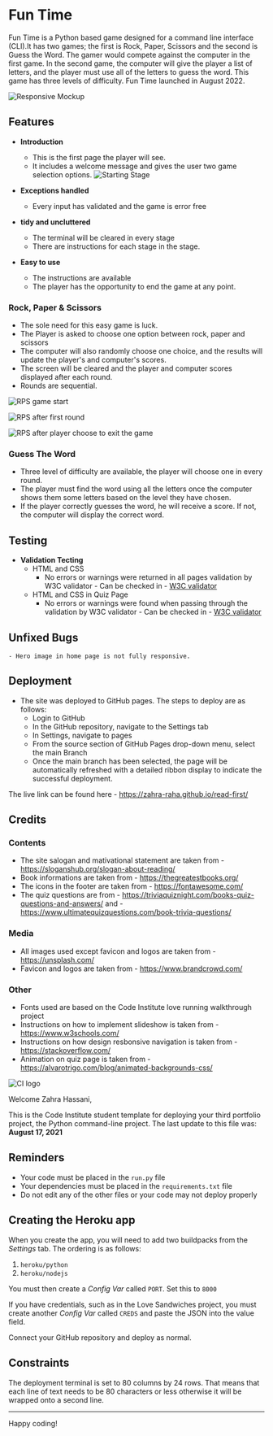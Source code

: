 # Fun Time
Fun Time is a Python based game designed for a command line interface (CLI).It has two games; the first is Rock, Paper, Scissors and the second is Guess the Word. The gamer would compete against the computer in the first game. In the second game, the computer will give the player a list of letters, and the player must use all of the letters to guess the word. This game has three levels of difficulty. Fun Time launched in August 2022.

![Responsive Mockup](https://github.com/zahra-raha/read-first/blob/main/assets/img/img-readme/mokeup.PNG)

## Features 

- __Introduction__  
    - This is the first page the player will see.
    - It includes a welcome message and gives the user two game selection options.
![Starting Stage](https://github.com/zahra-raha/read-first/blob/main/assets/img/img-readme/mokeup.PNG)

- __Exceptions handled__  
    - Every input has validated and the game is error free

- __tidy and uncluttered__  
    - The terminal will be cleared in every stage 
    - There are instructions for each stage in the stage.

- __Easy to use__  
    - The instructions are available
    - The player has the opportunity to end the game at any point.

### Rock, Paper & Scissors
- The sole need for this easy game is luck.
- The Player is asked to choose one option between rock, paper and scissors
- The computer will also randomly choose one choice, and the results will update the player's and computer's scores.
- The screen will be cleared and the player and computer scores displayed after each round.
- Rounds are sequential.

![RPS game start](https://github.com/zahra-raha/read-first/blob/main/assets/img/img-readme/mokeup.PNG)

![RPS after first round](https://github.com/zahra-raha/read-first/blob/main/assets/img/img-readme/mokeup.PNG)

![RPS after player choose to exit the game](https://github.com/zahra-raha/read-first/blob/main/assets/img/img-readme/mokeup.PNG)


### Guess The Word
- Three level of difficulty are available, the player will choose one in every round.
- The player must find the word using all the letters once the computer shows them some letters based on the level they have chosen.
- If the player correctly guesses the word, he will receive a score. If not, the computer will display the correct word.

## Testing

- __Validation Tecting__
    - HTML and CSS 
        - No errors or warnings were returned in all pages validation by W3C validator - Can be checked in - [W3C validator](https://validator.w3.org/nu/?doc=https%3A%2F%2Fzahra-raha.github.io%2Fread-first)
    - HTML and CSS in Quiz Page
        - No errors or warnings were found when passing through the validation by W3C validator - Can be checked in - [W3C validator](https://validator.w3.org/nu/?doc=https%3A%2F%2Fzahra-raha.github.io%2Fread-first%2Fquiz.html)
## Unfixed Bugs
    - Hero image in home page is not fully responsive.

## Deployment

- The site was deployed to GitHub pages. The steps to deploy are as follows: 
  - Login to GitHub
  - In the GitHub repository, navigate to the Settings tab 
  - In Settings, navigate to pages
  - From the source section of GitHub Pages drop-down menu, select the main Branch
  - Once the main branch has been selected, the page will be automatically refreshed with a detailed ribbon display to indicate the successful deployment. 

The live link can be found here - https://zahra-raha.github.io/read-first/


## Credits
### Contents
- The site salogan and mativational statement are taken from - https://sloganshub.org/slogan-about-reading/
- Book informations are taken from - https://thegreatestbooks.org/
- The icons in the footer are taken from - https://fontawesome.com/
- The quiz questions are from - https://triviaquiznight.com/books-quiz-questions-and-answers/ and - https://www.ultimatequizquestions.com/book-trivia-questions/

### Media
- All images used except favicon and logos are taken from - https://unsplash.com/
- Favicon and logos are taken from - https://www.brandcrowd.com/

### Other
- Fonts used are based on the Code Institute love running walkthrough project
- Instructions on how to implement slideshow is taken from - https://www.w3schools.com/
- Instructions on how design resbonsive navigation is taken from - https://stackoverflow.com/
- Animation on quiz page is taken from - https://alvarotrigo.com/blog/animated-backgrounds-css/


![CI logo](https://codeinstitute.s3.amazonaws.com/fullstack/ci_logo_small.png)

Welcome Zahra Hassani,

This is the Code Institute student template for deploying your third portfolio project, the Python command-line project. The last update to this file was: **August 17, 2021**

## Reminders

* Your code must be placed in the `run.py` file
* Your dependencies must be placed in the `requirements.txt` file
* Do not edit any of the other files or your code may not deploy properly

## Creating the Heroku app

When you create the app, you will need to add two buildpacks from the _Settings_ tab. The ordering is as follows:

1. `heroku/python`
2. `heroku/nodejs`

You must then create a _Config Var_ called `PORT`. Set this to `8000`

If you have credentials, such as in the Love Sandwiches project, you must create another _Config Var_ called `CREDS` and paste the JSON into the value field.

Connect your GitHub repository and deploy as normal.

## Constraints

The deployment terminal is set to 80 columns by 24 rows. That means that each line of text needs to be 80 characters or less otherwise it will be wrapped onto a second line.

-----
Happy coding!